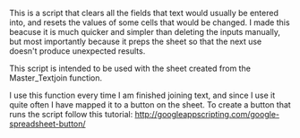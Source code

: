 This is a script that clears all the fields that text would usually be entered into, and resets the values of some cells that would be changed.
I made this beacuse it is much quicker and simpler than deleting the inputs manually, but most importantly because it preps the sheet so that the next use doesn't produce unexpected results.

This script is intended to be used with the sheet created from the Master_Textjoin function.

I use this function every time I am finished joining text, and since I use it quite often I have mapped it to a button on the sheet.
To create a button that runs the script follow this tutorial:
http://googleappscripting.com/google-spreadsheet-button/
